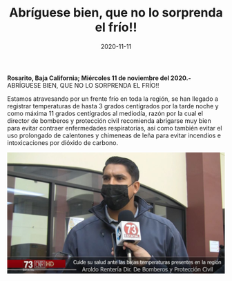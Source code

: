 ﻿---
layout: blog
title:  "Abríguese bien, que no lo sorprenda el frío!!"
date:   2020-11-11  
categories: rosarito
permalink: /:categories/:title:output_ext
image: /img/cnr/bajas-temperaturas.jpg
autor: 
---


**Rosarito, Baja California;  Miércoles 11 de noviembre del 2020.-** ABRÍGUESE BIEN, QUE NO LO SORPRENDA EL FRÍO!!


Estamos atravesando por un frente frío en toda la región, se han llegado a registrar temperaturas de hasta 3 grados centígrados por la tarde noche y como máxima 11 grados centígrados al mediodía, razón por la cual el director de bomberos y protección civil recomienda abrigarse muy bien para evitar contraer enfermedades respiratorias, así como también evitar el uso prolongado de calentones y chimeneas de leña para evitar incendios e intoxicaciones por dióxido de carbono.

<div id="carouselExampleSlidesOnly" class="carousel slide" data-ride="carousel">
  <div class="carousel-inner">
    <div class="carousel-item active">
       <img class="d-block w-100" src="/img/cnr/bajas-temperaturas.jpg" loading="lazy"  alt="Bajas temperaturas">
    </div>
  </div>
</div>